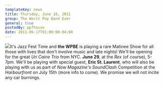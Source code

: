 ```yaml
---
templateKey: news
title: Thursday, June 16, 2011
group: The Worst Pop Band Ever
general: true
postedBy: ppfhouse
date: 2011-06-17T01:00:00-04:00
---
```

![](https://fbcdn-sphotos-f-a.akamaihd.net/hphotos-ak-xfa1/v/t1.0-9/251752_10150274205651823_5583559_n.jpg?oh=a3bedc982eab14271078da2188c969c6&oe=54C84396&__gda__=1422157096_a162517e4665bad9017cef1126d55a29)It's Jazz Fest Time and **the WPBE** is playing a rare Matinee Show for all those with lives that don't involve music and late nights! We'll be opening for the great *Uri Caine Trio* from NYC. **June 29**, at the *Rex* (of course), 5-7pm. We'll be playing with special guest, **Eric St. Laurent**, who will also be playing with us as part of *Now Magazine's SoundClash* Competition at the *Harbourfront* on July 15th (more info to come). We promise we will not incite any car burnings.